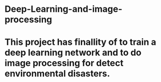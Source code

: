 # Deep-Learning-and-image-processing
# This project has finallity of to train a deep learning network and to do image processing for detect environmental disasters.
